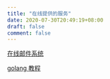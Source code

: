 ```yaml
---
title: "在线提供的服务"
date: 2020-07-30T20:49:19+08:00
draft: false
comment: false
---
```


[在线邮件系统](http://email.caoayu.xyz)

[golang 教程](http://gotour.caoayu.xyz)
